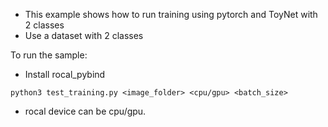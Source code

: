 * This example shows how to run training using pytorch and ToyNet with 2 classes
* Use a dataset with 2 classes

To run the sample:
* Install rocal_pybind

```
python3 test_training.py <image_folder> <cpu/gpu> <batch_size>
```
* rocal device can be cpu/gpu.
